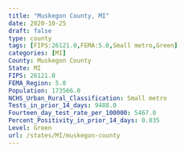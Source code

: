 ```yaml
---
title: "Muskegon County, MI"
date: 2020-10-25
draft: false
type: county
tags: [FIPS:26121.0,FEMA:5.0,Small metro,Green]
categories: [MI]
County: Muskegon County
State: MI
FIPS: 26121.0
FEMA_Region: 5.0
Population: 173566.0
NCHS_Urban_Rural_Classification: Small metro
Tests_in_prior_14_days: 9488.0
Fourteen_day_test_rate_per_100000: 5467.0
Percent_Positivity_in_prior_14_days: 0.035
Level: Green
url: /states/MI/muskegon-county
---
```




